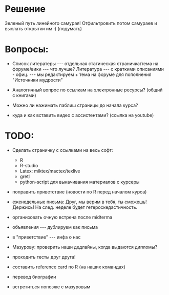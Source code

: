 Решение
=======
Зеленый путь линейного самурая!
Отфильтровить потом самураев и выслать открытки им :) (подумать)


Вопросы:
========

* Список литератеры --- отдельная статическая страничка/тема на форуме/вики --- что лучше?
Литература --- с краткими описаниями - офиц. --- мы редактируем + тема на форуме для пополнения
"Источники мудрости"


* Аналогичный вопрос по ссылкам на электронные ресурсы? (общий с книгами)

* Можно ли нажимать паблиш страницы до начала курса?

* куда и как вставить видео с ассистентами? (ссылка на youtube)

TODO:
=====
* Сделать страничку с ссылками на весь софт:
  * R
  * R-studio
  * Latex: miktex/mactex/texlive
  * gretl
  * python-script для выкачивания материалов с курсеры
* поправить приветствие (новости по R перед началом курса)
* еженедельные письма: Друг, мы верим в тебя, ты сможешь! Держись! На след. неделе будет гетероскедастичность.
* организовать очную встреча после midterma

* объявления --- дублируем как письма
* в "приветствие" --- инфа о нас
* Мазурову: проверить наши дедлайны, когда выдаются дипломы?
* проходить тесты друг друга!
* составить reference card по R (на наших командах)
* перевод биографии
* встретиться попозже с мазуровым

 